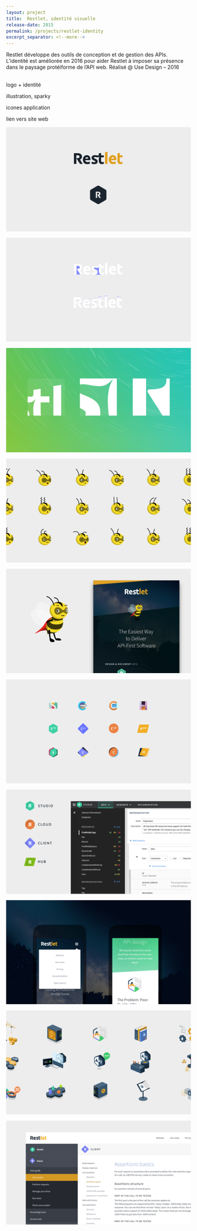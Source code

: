 ```yaml
---
layout: project
title:  Restlet, identité visuelle
release-date: 2015
permalink: /projects/restlet-identity
excerpt_separator: <!--more-->
---
```

Restlet développe des outils de conception et de gestion des APIs<!--more-->. L’identité est améliorée en 2016 pour aider Restlet à imposer sa présence dans le paysage protéiforme de l’API web. Réalisé @ Use Design – 2016 
<br/><br/>

logo + identité

illustration, sparky

icones application

lien vers site web

![](/assets/images/projects/restlet_identity/restlet_id_00001.png)

![](/assets/images/projects/restlet_identity/restlet_id_00002.png)

![](/assets/images/projects/restlet_identity/restlet_id_00003.png)

![](/assets/images/projects/restlet_identity/restlet_id_00004.png)

![](/assets/images/projects/restlet_identity/restlet_id_00005.png)

![](/assets/images/projects/restlet_identity/restlet_id_00006.png)

![](/assets/images/projects/restlet_identity/restlet_id_00007.png)

![](/assets/images/projects/restlet_identity/restlet_id_00008.png)

![](/assets/images/projects/restlet_identity/restlet_id_00009.png)

![](/assets/images/projects/restlet_identity/restlet_id_00010.png)
